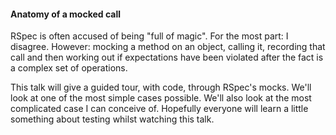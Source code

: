 #### Anatomy of a mocked call ####

RSpec is often accused of being "full of magic". For the most part: I disagree. However: mocking a method on an object, calling it, recording that call and then working out if expectations have been violated after the fact is a complex set of operations.

This talk will give a guided tour, with code, through RSpec's mocks. We'll look at one of the most simple cases possible. We'll also look at the most complicated case I can conceive of. Hopefully everyone will learn a little something about testing whilst watching this talk.
